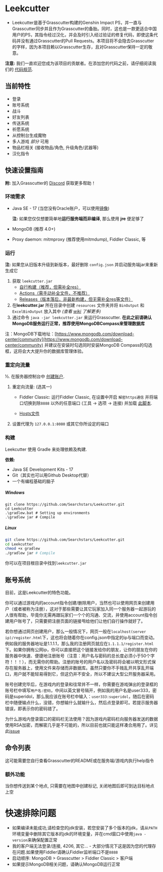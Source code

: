 # Leekcutter

* Leekcutter是基于Grasscutter构建的Genshin Impact PS，并一直与Grasscutter同步并且作为Grasscutter的备胎。同时，这也是一款更适合中国用户的PS，其指令经过汉化，并会及时引入经过验证的修复代码，即使这条代码并没有通过Grasscutter的Pull Requests。本项目将不会隐去Grasscutter的字样，因为本项目赖以Grasscutter生存，且对Grasscutter保持一定的敬意。

**注意:** 我们一直欢迎您成为该项目的贡献者。在添加您的代码之前，请仔细阅读我们的 [代码规范](https://github.com/Grasscutters/Grasscutter/blob/stable/CONTRIBUTING.md).

## 当前特性

* 登录
* 账号系统
* 战斗
* 好友列表
* 传送系统
* 祈愿系统
* 从控制台生成魔物
* 多人游戏 *部分* 可用
* 物品栏相关 (接收物品/角色, 升级角色/武器等)
* 汉化指令

## 快速设置指南

**附:** 加入Grasscutter的 [Discord](https://discord.gg/T5vZU6UyeG) 获取更多帮助！

### 环境需求

* Java SE - 17 (当您没有Oracle账户，可以使用[镜像](https://mirrors.tuna.tsinghua.edu.cn/Adoptium/17/jdk/))

  **注:** 如果您仅仅想要简单地**运行服务端而非编译**, 那么使用 **jre** 便足够了 

* MongoDB (推荐 4.0+)

* Proxy daemon: mitmproxy (推荐使用mitmdump), Fiddler Classic, 等

### 运行

**注:** 如果您从旧版本升级到新版本，最好删除 `config.json` 并启动服务端jar来重新生成它

1. 获取 `leekcutter.jar`
   - [自行构建（推荐，但需补全res）](#构建)
   - [Actions（需手动补全文件，不推荐）](https://github.com/Searchstars/Leekcutter/actions)
   - [Releases（版本落后，非最新构建，但无需补全res等文件）](https://github.com/Searchstars/Leekcutter/releases)
2. 在**leekcutter.jar** 所在目录中创建 `resources` 文件夹并将 `BinOutput` 和 `ExcelBinOutput` 放入其中 *(查看 [wiki](https://github.com/Grasscutters/Grasscutter/wiki) 了解更多)*
3. 通过命令 `java -jar leekcutter.jar` 来运行Grasscutter. **在此之前请确认MongoDB服务运行正常，推荐使用MongoDBCompass来管理数据库**

注：MongoDB下载地址：[https://www.mongodb.com/download-center/community](https://www.mongodb.com/download-center/community) 并建议在安装时勾选同时安装MongoDB Compass的勾选框，这将会大大提升你的数据库管理体验。

### 重定向流量

½. 在服务器控制台中 [创建账户](#命令列表).

1. 重定向流量: (选其一)
    - Fiddler Classic: 运行Fiddler Classic, 在设置中开启 `解密https通信` 并将端口切换到除`8888` 以外的任意端口 (工具 -> 选项 -> 连接) 并加载 [此脚本](https://github.lunatic.moe/fiddlerscript).
      
    - [Hosts文件](https://github.com/Grasscutters/Grasscutter/wiki/Running#traffic-route-map)
    
2. 设置代理为 `127.0.0.1:8080` 或其它你所设定的端口

### 构建

Leekcutter 使用 Gradle 来处理依赖及构建.

**依赖:**

- Java SE Development Kits - 17
- Git（其实也可以用Github Desktop代替）
- 一个有编程基础的脑子

##### Windows

```shell
git clone https://github.com/Searchstars/Leekcutter.git
cd Leekcutter
.\gradlew.bat # Setting up environments
.\gradlew jar # Compile
```

##### Linux

```bash
git clone https://github.com/Searchstars/Leekcutter.git
cd Leekcutter
chmod +x gradlew
./gradlew jar # Compile
```

你可以在项目根目录中找到`leekcutter.jar`

## 账号系统

目前，这是Leekcutter的特色功能。

你可以通过游戏内的account指令创建/删除用户，当然也可以使用网页来创建用户（或者被称为注册），这对于那些需要让其它玩家加入同一个服务器一起游玩的人很有帮助，毕竟你无需再跟玩家们一个个的沟通、交流，并使用account指令创建用户账号了，只需要把注册页面的链接甩给他们让他们自行操作就好了。

若你想通过网页创建用户，那么一般情况下，网页一般在`localhost(server ip)/register.html`下，这也将会随着你在config.json中指定的ip与端口而变动。例如我的服务器地址是1.1.1.1，那么我的注册网页就应在`1.1.1.1/register.html`下。如果你拥有公网ip，你可以直接把这个链接发给你的朋友，让你的朋友在你的服务器中快速、便捷地注册账号（注意：用户名与密码的总长度必须小于50个字符！！！），而无需你的帮助。注册的账号的用户名以及密码将会被以明文形式保存在服务器上，使用文件来存储而非数据库。虽然只要你不手贱乱开共享乱开端口，用户就不能轻易得到它，但这仍并不安全，所以不建议大型公开服务器采用。

账号创建完毕后，在游戏内的登录和往常并不一样，你需要在游戏弹出的登录框的账号栏中填写`用户名:密码`，中间以英文冒号隔开，例如我的用户名是user333，密码是superidol，那么我应该在账号栏中输入：`user333:superidol`，随后在密码栏中随便输点什么，没错，你想输什么就输什么，然后点登录即可。若提示服务器错误，即表示你的密码错了。

为什么游戏内登录窗口的密码栏无法使用？因为游戏内密码栏向服务器发送的数据使用RSA加密，而解密几乎是不可能的，所以目前也就只能这样凑合用用了。详见此[issue](https://github.com/Grasscutters/Grasscutter/issues/68)

## 命令列表

这可能需要您自行查看Grasscutter的README或在服务端/游戏内执行help指令

### 额外功能

当你想传送到某个地点, 只需要在地图中创建标记, 关闭地图后即可到达目标地点上空

# 快速排除问题

* 如果编译未能成功,请检查您的jdk安装，若您安装了多个版本的jdk，请从`PATH`环境变量中删除其它版本的jdk的环境变量，并在cmd窗口中使用`java -version`来确保配置正常
* 我的客户端无法登录/连接, 4206, 其它... - 大部分情况下这是因为您的代理存在问题.如果使用Fiddler请确认Fiddler监听端口不是`8888`
* 启动顺序: MongoDB > Grasscutter > Fiddler Classic > 客户端
* 如果提示MongoDB相关问题，请确认MongoDB运行正常
